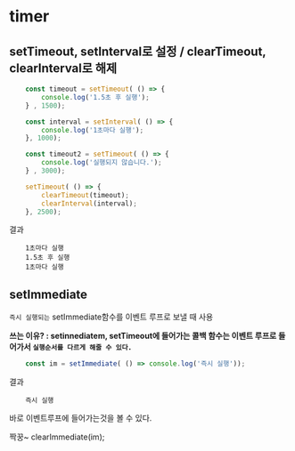 # timer
## setTimeout, setInterval로 설정 / clearTimeout, clearInterval로 해제
```javascript
    const timeout = setTimeout( () => {
        console.log('1.5초 후 실행');
    } , 1500);

    const interval = setInterval( () => {
        console.log('1초마다 실행');
    }, 1000);

    const timeout2 = setTimeout( () => {
        console.log('실행되지 않습니다.');
    } , 3000);

    setTimeout( () => {
        clearTimeout(timeout);
        clearInterval(interval);
    }, 2500);
```

결과
```
    1초마다 실행
    1.5초 후 실행
    1초마다 실행
```

## setImmediate

`즉시 실행되는` setImmediate함수를 이벤트 루프로 보낼 때 사용

__쓰는 이유? : setinnediatem, setTimeout에 들어가는 콜백 함수는 이벤트 루프로 들어가서 `실행순서를 다르게 해줄 수 있다.`__
```javascript
    const im = setImmediate( () => console.log('즉시 실행'));
```
결과
```
    즉시 실행
```
바로 이벤트루프에 들어가는것을 볼 수 있다.

짝꿍~ clearImmediate(im); 